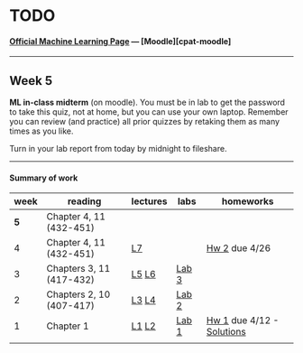 TODO
====
#### [Official Machine Learning Page][ml-page] —  [Moodle][cpat-moodle]

***

## Week 5
**ML in-class midterm** (on moodle).
You must be in lab to get the password to take this quiz, not at home, but you can use your own laptop.  Remember you can review (and practice) all prior quizzes by retaking them as many times as you like.

Turn in your lab report from today by midnight to fileshare.

***


#### Summary of work
| week | reading                 | lectures                | labs            |  homeworks
|------|-------------------------|-------------------------|-----------------|------------------------|
| **5**|Chapter 4, 11 (432-451)  |                         |                 |
| 4    |Chapter 4, 11 (432-451)  |[L7][ml-l7]              |                 | [Hw 2][ml-hw2] due 4/26
| 3    |Chapters 3, 11 (417-432) |[L5][ml-l5] [L6][ml-l6]  |[Lab 3][ml-lab3] | 
| 2    |Chapters 2, 10 (407-417) |[L3][ml-l3] [L4][ml-l4]  |[Lab 2][ml-lab2] | 
| 1    |Chapter 1                |[L1][ml-l1] [L2][ml-l2]  |[Lab 1][ml-lab1] | [Hw 1][ml-hw1] due 4/12 - [Solutions][ml-hw1s]
|      |                         |                         |                 | 

<!--- Link Directory -->
[ml-page]: http://blogs.evergreen.edu/cpat/stats/

<!--- Labs -->
  [ml-lab1]: http://blogs.evergreen.edu/cpat/ml-lab-1/
  [ml-lab2]: http://blogs.evergreen.edu/cpat/ml-lab-2/
  [ml-lab3]: http://blogs.evergreen.edu/cpat/mllab-3/

<!--- Lectures -->
  [ml-l1]: http://blogs.evergreen.edu/cpat/ml-lab-1/
  [ml-l2]: http://blogs.evergreen.edu/cpat/lecture-2/
  [ml-l3]: http://blogs.evergreen.edu/cpat/231-2/
  [ml-l4]: http://blogs.evergreen.edu/cpat/ml-lecture-4/
  [ml-l5]: http://blogs.evergreen.edu/cpat/lecture-5/
  [ml-l6]: http://blogs.evergreen.edu/cpat/lecture-6/
  [ml-l7]: http://blogs.evergreen.edu/cpat/ml-lecture-7/

<!--- Homeworks -->
  [ml-hw1]: http://blogs.evergreen.edu/cpat/homework-1-due-april-11/
  [ml-hw1s]: http://blogs.evergreen.edu/cpat/mlsolutions-hw-1/
  [ml-hw2]: http://blogs.evergreen.edu/cpat/ml-homework-2/
